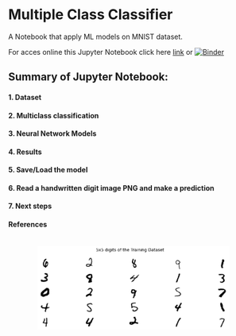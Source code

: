 # Multiple Class Classifier

A Notebook that apply ML models on MNIST dataset.

For acces online this Jupyter Notebook click here <a href="Multiple Class Classifier - MNIST Dataset.ipynb">link</a> or
[![Binder](https://mybinder.org/badge_logo.svg)](https://mybinder.org/v2/git/https%3A%2F%2Fgithub.com%2Fmsc2020%2Fml-multiclassifier-mnist/HEAD?labpath=Multiple%20Class%20Classifier%20-%20MNIST%20Dataset.ipynb)

## Summary of Jupyter Notebook:
#### 1. Dataset
#### 2. Multiclass classification
#### 3. Neural Network Models
#### 4. Results
#### 5. Save/Load the model
#### 6. Read a handwritten digit image PNG and make a prediction
#### 7. Next steps
#### References

<br/>

<div style="text-align: center;">
  <img src="./imgs/digits_matrix.png" height="77%" width="77%">
</div>

<br/>